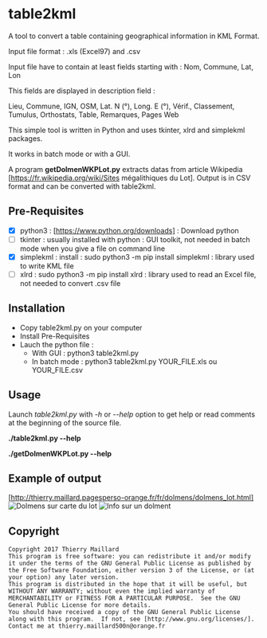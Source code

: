 # table2kml
A tool to convert a table containing geographical information in KML Format.

Input file format : .xls (Excel97) and .csv

Input file have to contain at least fields starting with : Nom, Commune, Lat, Lon

This fields are displayed in description field :

Lieu, Commune, IGN, OSM, Lat. N (°), Long. E (°), Vérif., Classement, Tumulus, Orthostats, Table, Remarques, Pages Web

This simple tool is written in Python and uses tkinter, xlrd and simplekml packages.

It works in batch mode or with a GUI.

A program **getDolmenWKPLot.py** extracts datas from article Wikipedia [https://fr.wikipedia.org/wiki/Sites mégalithiques du Lot].  Output is in CSV format and can be converted with table2kml.

Pre-Requisites
-----------------

- [x] python3 :  [https://www.python.org/downloads] : Download python
- [ ] tkinter : usually installed with python : GUI toolkit, not needed in batch mode when you give a file on command line
- [x] simplekml : install : sudo python3 -m pip install simplekml : library used to write KML file
- [ ] xlrd : sudo python3 -m pip install xlrd : library used to read an Excel file, not needed to convert .csv file

Installation
------------
* Copy table2kml.py on your computer
* Install Pre-Requisites
* Lauch the python file :
    * With GUI : python3 table2kml.py
    * In batch mode : python3 table2kml.py YOUR_FILE.xls ou YOUR_FILE.csv

Usage
-------
Launch *table2kml.py* with *-h* or *--help* option to get help or read comments at the beginning of the source file.

**./table2kml.py --help**

**./getDolmenWKPLot.py --help**

Example of output
------------------
[http://thierry.maillard.pagesperso-orange.fr/fr/dolmens/dolmens_lot.html]
![Dolmens sur carte du lot](http://thierry.maillard.pagesperso-orange.fr/fr/dolmens/screenshot_v0.5.jpg "Dolmens sur carte du lot")
![Info sur un dolment](http://thierry.maillard.pagesperso-orange.fr/fr/dolmens/screenshot_zoom_v0.5.jpg "Infos sur 1 dolmen")

Copyright
-----------
    Copyright 2017 Thierry Maillard
    This program is free software: you can redistribute it and/or modify it under the terms of the GNU General Public License as published by the Free Software Foundation, either version 3 of the License, or (at your option) any later version.
    This program is distributed in the hope that it will be useful, but WITHOUT ANY WARRANTY; without even the implied warranty of MERCHANTABILITY or FITNESS FOR A PARTICULAR PURPOSE.  See the GNU General Public License for more details.
    You should have received a copy of the GNU General Public License along with this program.  If not, see [http://www.gnu.org/licenses/]. Contact me at thierry.maillard500n@orange.fr

